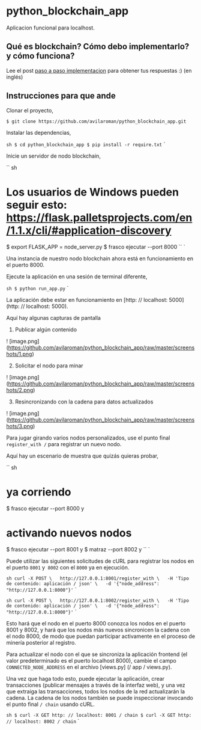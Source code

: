# python_blockchain_app

Aplicacion funcional para localhost.

## Qué es blockchain? Cómo debo implementarlo? y cómo funciona?

Lee el post [paso a paso implementacion](https://www.ibm.com/developerworks/cloud/library/cl-develop-blockchain-app-in-python/index.html) para obtener tus respuestas :) (en inglés)

## Instrucciones para que ande

Clonar el proyecto,

```sh
$ git clone https://github.com/avilaroman/python_blockchain_app.git
```
Instalar las dependencias,

`` sh
$ cd python_blockchain_app
$ pip install -r require.txt
`` `

Inicie un servidor de nodo blockchain,

`` sh
# Los usuarios de Windows pueden seguir esto: https://flask.palletsprojects.com/en/1.1.x/cli/#application-discovery
$ export FLASK_APP = node_server.py
$ frasco ejecutar --port 8000
`` `

Una instancia de nuestro nodo blockchain ahora está en funcionamiento en el puerto 8000.


Ejecute la aplicación en una sesión de terminal diferente,

`` sh
$ python run_app.py
`` `

La aplicación debe estar en funcionamiento en [http: // localhost: 5000] (http: // localhost: 5000).

Aquí hay algunas capturas de pantalla

1. Publicar algún contenido

! [image.png] (https://github.com/avilaroman/python_blockchain_app/raw/master/screenshots/1.png)

2. Solicitar el nodo para minar

! [image.png] (https://github.com/avilaroman/python_blockchain_app/raw/master/screenshots/2.png)

3. Resincronizando con la cadena para datos actualizados

! [image.png] (https://github.com/avilaroman/python_blockchain_app/raw/master/screenshots/3.png)

Para jugar girando varios nodos personalizados, use el punto final `register_with /` para registrar un nuevo nodo.

Aquí hay un escenario de muestra que quizás quieras probar,

`` sh
# ya corriendo
$ frasco ejecutar --port 8000 y
# activando nuevos nodos
$ frasco ejecutar --port 8001 y
$ matraz --port 8002 y
`` `

Puede utilizar las siguientes solicitudes de cURL para registrar los nodos en el puerto `8001` y` 8002` con el `8000` ya en ejecución.

`` sh
curl -X POST \
  http://127.0.0.1:8001/register_with \
  -H 'Tipo de contenido: aplicación / json' \
  -d '{"node_address": "http://127.0.0.1:8000"}'
`` `

`` sh
curl -X POST \
  http://127.0.0.1:8002/register_with \
  -H 'Tipo de contenido: aplicación / json' \
  -d '{"node_address": "http://127.0.0.1:8000"}'
`` `

Esto hará que el nodo en el puerto 8000 conozca los nodos en el puerto 8001 y 8002, y hará que los nodos más nuevos sincronicen la cadena con el nodo 8000, de modo que puedan participar activamente en el proceso de minería posterior al registro.

Para actualizar el nodo con el que se sincroniza la aplicación frontend (el valor predeterminado es el puerto localhost 8000), cambie el campo `CONNECTED_NODE_ADDRESS` en el archivo [views.py] (/ app / views.py).

Una vez que haga todo esto, puede ejecutar la aplicación, crear transacciones (publicar mensajes a través de la interfaz web), y una vez que extraiga las transacciones, todos los nodos de la red actualizarán la cadena. La cadena de los nodos también se puede inspeccionar invocando el punto final `/ chain` usando cURL.

`` sh
$ curl -X GET http: // localhost: 8001 / chain
$ curl -X GET http: // localhost: 8002 / chain
`` `
